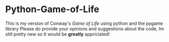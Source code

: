 # Python-Game-of-Life

This is my version of Conway's _Game of Life_ using python and the pygame library
Please do provide your opinions and suggestions about the code, Im still pretty new so It would be **greatly** appriciated!
